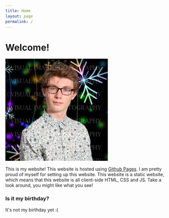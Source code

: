 ```yaml
---
title: Home
layout: page
permalink: /
---
```

<html>
    <h1>Welcome!</h1>
    <img src="assets/img/mugshot_square.jpg" class="rounded mx-auto d-block pfp">
    <p>This is my website! This website is hosted using <a href="https://pages.github.com/">Github Pages</a>. I
        am
        pretty proud of myself for setting up this website. This website is a <span
            class="infohighlight">static</span> website, which means that this website is all client-side HTML,
        CSS and JS. Take a look around, you might like what you see!</p>
    <div class="text-center">
        <h3>Is it my birthday?</h3>
        <p id="isbday">It's not my birthday yet :(</p>
    </div>
    <script>
        var d = new Date()
        var isBday = document.getElementById("isbday");
        if (d.getMonth() == 11 && d.getDate() == 7) {
            isBday.innerHTML = "🎉 It's my birthday! 🎉"
        }
    </script>
</html>